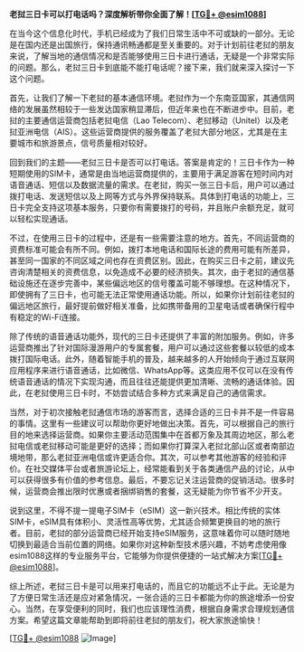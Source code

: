 **老挝三日卡可以打电话吗？深度解析带你全面了解！[[TG💪+ @esim1088](https://t.me/s/esim1088)]**

在当今这个信息化时代，手机已经成为了我们日常生活中不可或缺的一部分。无论是在国内还是出国旅行，保持通讯畅通都是至关重要的。对于计划前往老挝的朋友来说，了解当地的通信情况和是否能够使用三日卡进行通话，无疑是一个非常实际的问题。那么，老挝三日卡到底能不能打电话呢？接下来，我们就来深入探讨一下这个问题。

首先，让我们了解一下老挝的基本通信环境。老挝作为一个东南亚国家，其通信网络的发展虽然相较于一些发达国家稍显滞后，但近年来也在不断进步中。目前，老挝的主要通信运营商包括老挝电信（Lao Telecom）、老挝移动（Unitel）以及老挝亚洲电信（AIS）。这些运营商提供的服务覆盖了老挝大部分地区，尤其是在主要城市和旅游景点，信号质量相对较好。

回到我们的主题——老挝三日卡是否可以打电话。答案是肯定的！三日卡作为一种短期使用的SIM卡，通常是由当地运营商提供的，主要用于满足游客在短时间内对语音通话、短信以及数据流量的需求。在老挝，购买一张三日卡后，用户可以通过拨打电话、发送短信以及上网等方式与外界保持联系。具体到打电话的功能上，三日卡完全支持这项基本服务，只要你有需要拨打的号码，并且账户余额充足，就可以轻松实现通话。

不过，在使用三日卡的过程中，还是有一些需要注意的地方。首先，不同运营商的资费标准可能会有所不同。例如，拨打本地电话和国际长途的费用可能有所差异，甚至同一国家的不同区域之间也存在资费区别。因此，在购买三日卡之前，建议先咨询清楚相关的资费信息，以免造成不必要的经济损失。其次，由于老挝的通信基础设施还在逐步完善中，某些偏远地区的信号覆盖可能不够理想。在这种情况下，即使拥有了三日卡，也可能无法正常使用通话功能。所以，如果你计划前往老挝的偏远地区旅行，最好提前做好相关准备，比如携带备用的卫星电话或者确保行程中有稳定的Wi-Fi连接。

除了传统的语音通话功能外，现代的三日卡还提供了丰富的附加服务。例如，许多运营商推出了针对国际漫游用户的专属套餐，用户可以通过这些套餐以较低的成本拨打国际电话。此外，随着智能手机的普及，越来越多的人开始倾向于通过互联网应用程序来进行语音通话，比如微信、WhatsApp等。这类应用不仅可以在没有传统语音通话的情况下实现沟通，而且往往还能提供更加清晰、流畅的通话体验。因此，在老挝使用三日卡时，不妨尝试结合多种方式来满足自己的通信需求。

当然，对于初次接触老挝通信市场的游客而言，选择合适的三日卡并不是一件容易的事情。这里有一些建议可以帮助你更好地做出决策。首先，可以根据自己的旅行目的地来选择运营商。如果你主要活动范围集中在首都万象及其周边地区，那么老挝电信或老挝移动可能是更好的选择；而如果你打算深入老挝北部山区或者南部边境地带，那么老挝亚洲电信或许更适合你。其次，可以参考其他游客的经验和评价。在社交媒体平台或者旅游论坛上，经常能看到关于各类通信产品的讨论，从中可以获得很多有价值的参考信息。最后，不要忘记关注运营商的促销活动。很多时候，运营商会推出限时优惠或者捆绑销售的套餐，这无疑能为你节省不少开支。

说到这里，不得不提一提电子SIM卡（eSIM）这一新兴技术。相比传统的实体SIM卡，eSIM具有体积小、灵活性高等优势，尤其适合频繁更换目的地的旅行者。目前，老挝的部分运营商已经开始支持eSIM服务，这意味着你可以随时随地切换到最适合当前位置的网络。如果你对这种新型技术感兴趣，不妨考虑使用像esim1088这样的专业服务平台，它能够为你提供便捷的一站式解决方案[[TG💪+ @esim1088](https://t.me/s/esim1088)]。

综上所述，老挝三日卡是可以用来打电话的，而且它的功能远不止于此。无论是为了方便日常生活还是应对紧急情况，一张合适的三日卡都能为你的旅途增添一份安心。当然，在享受便利的同时，我们也应该理性消费，根据自身需求合理规划通信方案。希望这篇文章能帮助到即将前往老挝的朋友们，祝大家旅途愉快！

[[TG💪+ @esim1088](https://t.me/s/esim1088) ![Image](https://i.postimg.cc/4NQfJmqS/Snipaste-2025-05-13-00-14-12.png)]